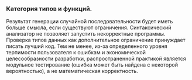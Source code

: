 ### Категория типов и функций.

Результат генерации случайной последовательности будет иметь больше смысла, если существуют ограничения. Синтаксический анализатор не позволяет запустить некорректные программы.
Проверка типов данных как дополнительное ограничение принуждает писать лучший код. Тем не менее, из-за определенного уровня терпимости пользователя к ошибкам и экономической целесообразности разработки,
распространенной практикой является модульное тестирование (ошибка может быть найдена с некоторой вероятностью), а не математическая корректность. 

